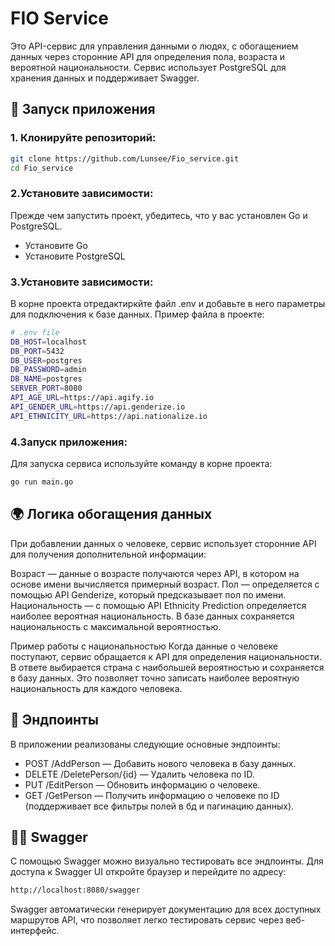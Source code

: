 # FIO Service
Это API-сервис для управления данными о людях, с обогащением данных через сторонние API для определения пола, возраста и вероятной национальности.
Сервис использует PostgreSQL для хранения данных и поддерживает Swagger.

## 🚀 Запуск приложения
### 1. Клонируйте репозиторий:

```bash
git clone https://github.com/Lunsee/Fio_service.git
cd Fio_service
```

### 2.Установите зависимости:

Прежде чем запустить проект, убедитесь, что у вас установлен Go и PostgreSQL.

- Установите Go
- Установите PostgreSQL

### 3.Установите зависимости:
В корне проекта отредактиркйте файл .env и добавьте в него параметры для подключения к базе данных.
Пример файла в проекте:

```bash
# .env file
DB_HOST=localhost
DB_PORT=5432
DB_USER=postgres
DB_PASSWORD=admin
DB_NAME=postgres
SERVER_PORT=8080
API_AGE_URL=https://api.agify.io
API_GENDER_URL=https://api.genderize.io
API_ETHNICITY_URL=https://api.nationalize.io
```

### 4.Запуск приложения:
Для запуска сервиса используйте команду в корне проекта:
```bash
go run main.go
```

## 🌍 Логика обогащения данных
При добавлении данных о человеке, сервис использует сторонние API для получения дополнительной информации:

Возраст — данные о возрасте получаются через API, в котором на основе имени вычисляется примерный возраст.
Пол — определяется с помощью API Genderize, который предсказывает пол по имени.
Национальность — с помощью API Ethnicity Prediction определяется наиболее вероятная национальность. В базе данных сохраняется национальность с максимальной вероятностью.

Пример работы с национальностью
Когда данные о человеке поступают, сервис обращается к API для определения национальности.
В ответе выбирается страна с наибольшей вероятностью и сохраняется в базу данных.
Это позволяет точно записать наиболее вероятную национальность для каждого человека.

## 📝 Эндпоинты
В приложении реализованы следующие основные эндпоинты:

- POST /AddPerson — Добавить нового человека в базу данных.
- DELETE /DeletePerson/{id} — Удалить человека по ID.
- PUT /EditPerson — Обновить информацию о человеке.
- GET /GetPerson — Получить информацию о человеке по ID (поддерживает все фильтры полей в бд и пагинацию данных).

## 🦸‍♂️ Swagger
С помощью Swagger можно визуально тестировать все эндпоинты. Для доступа к Swagger UI откройте браузер и перейдите по адресу:

```bash
http://localhost:8080/swagger
```
Swagger автоматически генерирует документацию для всех доступных маршрутов API, что позволяет легко тестировать сервис через веб-интерфейс.
